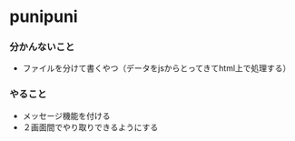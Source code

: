 # punipuni

### 分かんないこと

- ファイルを分けて書くやつ（データをjsからとってきてhtml上で処理する）

### やること

- メッセージ機能を付ける
- ２画面間でやり取りできるようにする
